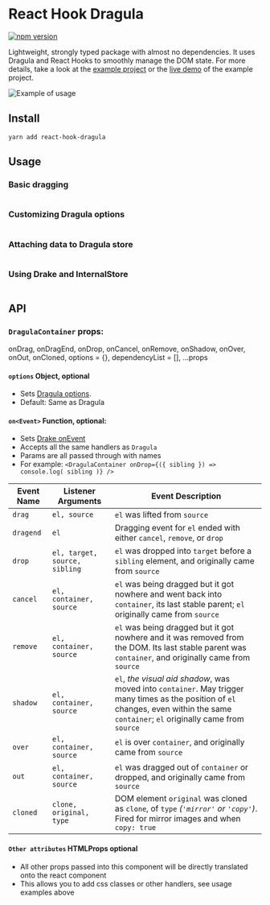 # React Hook Dragula

[![npm version](https://badge.fury.io/js/react-hook-dragula.svg)](https://badge.fury.io/js/react-hook-dragula)

Lightweight, strongly typed package with almost no dependencies. It uses
Dragula and React Hooks to smoothly manage the DOM state.  For more details,
take a look at the [example project]()
 or the [live demo]() of the example project.

![Example of usage]()

## Install
```
yarn add react-hook-dragula
```

## Usage

### Basic dragging

```jsx
```

### Customizing Dragula options
```jsx
```


### Attaching data to Dragula store

```jsx
```

### Using Drake and InternalStore
```jsx
```


## API

### `DragulaContainer` props:

  onDrag,
  onDragEnd,
  onDrop,
  onCancel,
  onRemove,
  onShadow,
  onOver,
  onOut,
  onCloned,
  options = {},
  dependencyList = [],
  ...props
#### `options` Object, optional
- Sets [Dragula options](https://github.com/bevacqua/dragula#usage). 
- Default: Same as Dragula

#### `on<Event>` Function, optional:
- Sets [Drake onEvent](https://github.com/bevacqua/dragula/blob/master/readme.markdown#drakeon-events)
- Accepts all the same handlers as `Dragula`
- Params are all passed through with names
- For example: `<DragulaContainer onDrop={({ sibling }) => console.log( sibling )} />`

Event Name | Listener Arguments               | Event Description
-----------|----------------------------------|-------------------------------------------------------------------------------------
`drag`     | `el, source`                     | `el` was lifted from `source`
`dragend`  | `el`                             | Dragging event for `el` ended with either `cancel`, `remove`, or `drop`
`drop`     | `el, target, source, sibling`    | `el` was dropped into `target` before a `sibling` element, and originally came from `source`
`cancel`   | `el, container, source`          | `el` was being dragged but it got nowhere and went back into `container`, its last stable parent; `el` originally came from `source`
`remove`   | `el, container, source`          | `el` was being dragged but it got nowhere and it was removed from the DOM. Its last stable parent was `container`, and originally came from `source`
`shadow`   | `el, container, source`          | `el`, _the visual aid shadow_, was moved into `container`. May trigger many times as the position of `el` changes, even within the same `container`; `el` originally came from `source`
`over`     | `el, container, source`          | `el` is over `container`, and originally came from `source`
`out`      | `el, container, source`          | `el` was dragged out of `container` or dropped, and originally came from `source`
`cloned`   | `clone, original, type`          | DOM element `original` was cloned as `clone`, of `type` _(`'mirror'` or `'copy'`)_. Fired for mirror images and when `copy: true`

#### `Other attributes`  HTMLProps<HTMLDivElement> optional
- All other props passed into this component will be directly translated onto the react component
- This allows you to add css classes or other handlers, see usage examples above
